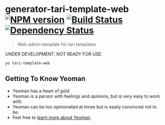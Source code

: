 # generator-tari-template-web [![NPM version][npm-image]][npm-url] [![Build Status][travis-image]][travis-url] [![Dependency Status][daviddm-image]][daviddm-url]
> Web admin template for tari templates

UNDER DEVELOPMENT. NOT READY FOR USE.

```bash
yo tari-template-web
```

## Getting To Know Yeoman

 * Yeoman has a heart of gold.
 * Yeoman is a person with feelings and opinions, but is very easy to work with.
 * Yeoman can be too opinionated at times but is easily convinced not to be.
 * Feel free to [learn more about Yeoman](http://yeoman.io/).

[npm-image]: https://badge.fury.io/js/generator-tari-template-web.svg
[npm-url]: https://npmjs.org/package/generator-tari-template-web
[travis-image]: https://travis-ci.com/tari-project/generator-tari-template-web.svg?branch=master
[travis-url]: https://travis-ci.com/tari-project/generator-tari-template-web
[daviddm-image]: https://david-dm.org/tari-project/generator-tari-template-web.svg?theme=shields.io
[daviddm-url]: https://david-dm.org/tari-project/generator-tari-template-web
